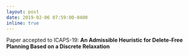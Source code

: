 ```yaml
---
layout: post
date: 2019-02-06 07:59:00-0400
inline: true
---
```


Paper accepted to ICAPS-19: **An Admissible Heuristic for Delete-Free Planning Based on a Discrete Relaxation** 
